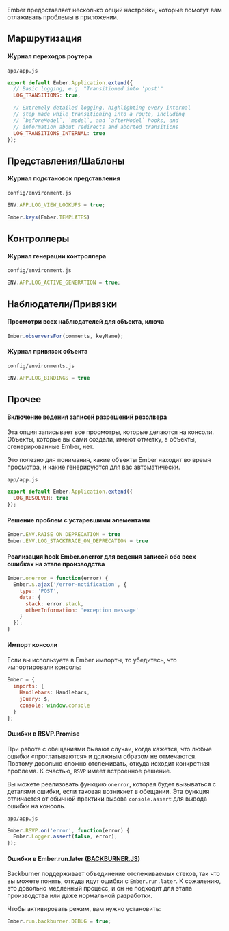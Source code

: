 Ember предоставляет несколько опций настройки, которые помогут вам отлаживать проблемы в приложении.

## Маршрутизация

#### Журнал переходов роутера

`app/app.js`
```js
export default Ember.Application.extend({
  // Basic logging, e.g. "Transitioned into 'post'"
  LOG_TRANSITIONS: true,

  // Extremely detailed logging, highlighting every internal
  // step made while transitioning into a route, including
  // `beforeModel`, `model`, and `afterModel` hooks, and
  // information about redirects and aborted transitions
  LOG_TRANSITIONS_INTERNAL: true
});
```

## Представления/Шаблоны

#### Журнал подстановок представления

`config/environment.js`
```js
ENV.APP.LOG_VIEW_LOOKUPS = true;
```

```js
Ember.keys(Ember.TEMPLATES)
```

## Контроллеры

#### Журнал генерации контроллера

`config/environment.js `
```js
ENV.APP.LOG_ACTIVE_GENERATION = true;
```

## Наблюдатели/Привязки

#### Просмотри всех наблюдателей для объекта, ключа

```js
Ember.observersFor(comments, keyName);
```

#### Журнал привязок объекта

`config/environments.js`
```js
ENV.APP.LOG_BINDINGS = true
```

## Прочее

#### Включение ведения записей разрешений резолвера

Эта опция записывает все просмотры, которые делаются на консоли. Объекты, которые вы сами создали, имеют отметку, а объекты, сгенерированные Ember, нет.

Это полезно для понимания, какие объекты Ember находит во время просмотра, и какие генерируются для вас автоматически.

`app/app.js`
```js
export default Ember.Application.extend({
  LOG_RESOLVER: true
});
```

#### Решение проблем с устаревшими элементами

```js
Ember.ENV.RAISE_ON_DEPRECATION = true
Ember.ENV.LOG_STACKTRACE_ON_DEPRECATION = true
```

#### Реализация hook Ember.onerror для ведения записей обо всех ошибках на этапе производства

```js
Ember.onerror = function(error) {
  Ember.$.ajax('/error-notification', {
    type: 'POST',
    data: {
      stack: error.stack,
      otherInformation: 'exception message'
    }
  });
}
```

#### Импорт консоли

Если вы используете в Ember импорты, то убедитесь, что импортировали консоль:

```js
Ember = {
  imports: {
    Handlebars: Handlebars,
    jQuery: $,
    console: window.console
  }
};
```

#### Ошибки в RSVP.Promise

При работе с обещаниями бывают случаи, когда кажется, что любые ошибки «проглатываются» и должным образом не отмечаются. Поэтому довольно сложно отслеживать, откуда исходит конкретная проблема. К счастью, `RSVP` имеет встроенное решение.

Вы можете реализовать функцию `onerror`, которая будет вызываться с деталями ошибки, если таковая возникнет в обещании. Эта функция отличается от обычной практики вызова `console.assert` для вывода ошибки на консоль.

`app/app.js`
```js
Ember.RSVP.on('error', function(error) {
  Ember.Logger.assert(false, error);
});
```

#### Ошибки в Еmber.run.later ([BACKBURNER.JS](https://github.com/ebryn/backburner.js))

Backburner поддерживает объединение отслеживаемых стеков, так что вы можете понять, откуда идут ошибки с `Ember.run.later`. К сожалению, это довольно медленный процесс, и он не подходит для этапа производства или даже нормальной разработки.

Чтобы активировать режим, вам нужно установить:

```js
Ember.run.backburner.DEBUG = true;
```